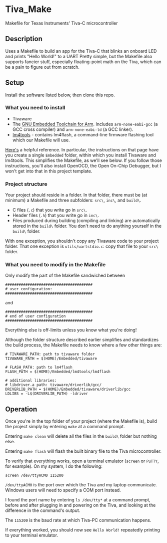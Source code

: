 # Tiva_Make
Makefile for Texas Instruments' Tiva-C microcontroller

## Description
Uses a Makefile to build an app for the Tiva-C that blinks an onboard LED and prints "Hello World!" to a UART
Pretty simple, but the Makefile also supports fancier stuff, especially floating-point math on the Tiva, which can be a pain to figure out from scratch.

## Setup
Install the software listed below, then clone this repo.
### What you need to install
* Tivaware
* The [GNU Embedded Toolchain for Arm](https://launchpad.net/gcc-arm-embedded/+download). Includes `arm-none-eabi-gcc` (a GCC cross compiler) and `arm-none-eabi-ld` (a GCC linker).
* [lm4tools](https://github.com/utzig/lm4tools) - contains lm4flash, a command-line firmware flashing tool which our Makefile will use.

[Here's](http://chrisrm.com/howto-develop-on-the-ti-tiva-launchpad-using-linux/) a helpful reference.
In particular, the instructions on that page have you create a single `Embedded` folder, within which you install Tivaware and lm4tools. This simplifies the Makefile, as we'll see below.
If you follow those instructions, you'll also install OpenOCD, the Open On-Chip Debugger, but I won't get into that in this project template.

### Project structure
Your project should reside in a folder.
In that folder, there must be (at minimum) a Makefile and three subfolders: `src\`, `inc\`, and `build\`.
* C files (`.c`) that you write go in `src\`.
* Header files (`.h`) that you write go in `inc\`.
* Files produced during building (compiling and linking) are automatically stored in the `build\` folder. You don't need to do anything yourself in the `build\` folder.

With one exception, you shouldn't copy any Tivaware code to your project folder.
That one exception is `utils/uartstdio.c`: copy that file to your `src\` folder.

### What you need to modify in the Makefile
Only modify the part of the Makefile sandwiched between
```make
#######################################
# user configuration:
#######################################
```
and
```make
#######################################
# end of user configuration
#######################################
```
Everything else is off-limits unless you know what you're doing!

Although the folder structure described earlier simplifies and standardizes the build process, the Makefile needs to know where a few other things are:
```make
# TIVAWARE_PATH: path to tivaware folder
TIVAWARE_PATH = $(HOME)/Embedded/tivaware

# FLASH_PATH: path to lm4flash
FLASH_PATH = $(HOME)/Embedded/lm4tools/lm4flash

# additional libraries:
# libdriver.a path: tivaware/driverlib/gcc/
DRIVERLIB_PATH = $(HOME)/Embedded/tivaware/driverlib/gcc
LDLIBS = -L$(DRIVERLIB_PATH) -ldriver
```

## Operation
Once you're in the top folder of your project (where the Makefile is), build the project simply by entering `make` at a command prompt.

Entering `make clean` will delete all the files in the `build\` folder but nothing else.

Entering `make flash` will flash the built binary file to the Tiva microcontroller.

To verify that everything works, open a terminal emulator (`screen` or `PuTTY`, for example).
On my system, I do the following:
```
screen /dev/ttyACM0 115200
```

`/dev/ttyACM0` is the port over which the Tiva and my laptop communicate.
Windows users will need to specify a COM port instead.

I found the port name by entering `ls /dev/tty*` at a command prompt, before and after plugging in and powering on the Tiva, and looking at the difference in the command's output.

The `115200` is the baud rate at which Tiva-PC communication happens.

If everything worked, you should now see `Hello World!` repeatedly printing to your terminal emulator.
